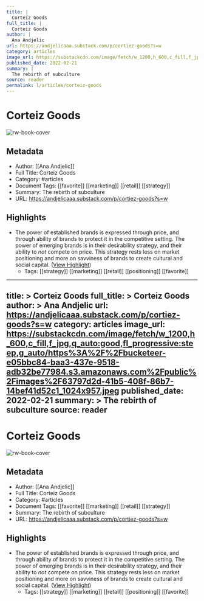 ```yaml
---
title: |
  Corteiz Goods
full_title: |
  Corteiz Goods
author: |
  Ana Andjelic
url: https://andjelicaaa.substack.com/p/cortiez-goods?s=w
category: articles
image_url: https://substackcdn.com/image/fetch/w_1200,h_600,c_fill,f_jpg,q_auto:good,fl_progressive:steep,g_auto/https%3A%2F%2Fbucketeer-e05bbc84-baa3-437e-9518-adb32be77984.s3.amazonaws.com%2Fpublic%2Fimages%2F63797d2d-41b5-408f-86b7-14bef41d52c1_1024x957.jpeg
published_date: 2022-02-21
summary: |
  The rebirth of subculture
source: reader
permalink: l/articles/corteiz-goods
---
```

# Corteiz Goods

![rw-book-cover](https://substackcdn.com/image/fetch/w_1200,h_600,c_fill,f_jpg,q_auto:good,fl_progressive:steep,g_auto/https%3A%2F%2Fbucketeer-e05bbc84-baa3-437e-9518-adb32be77984.s3.amazonaws.com%2Fpublic%2Fimages%2F63797d2d-41b5-408f-86b7-14bef41d52c1_1024x957.jpeg)

## Metadata
- Author: [[Ana Andjelic]]
- Full Title: Corteiz Goods
- Category: #articles
- Document Tags: [[favorite]] [[marketing]] [[retail]] [[strategy]] 
- Summary: The rebirth of subculture
- URL: https://andjelicaaa.substack.com/p/cortiez-goods?s=w

## Highlights
- The power of established brands is expressed through price, and through ability of brands to protect it in the competitive setting. The power of emerging brands is in their desirability strategy, and their ability to *not* compete on price. This strategy rests less on market positioning and more on savviness of brands to create cultural and social capital. ([View Highlight](https://read.readwise.io/read/01h3vhg35c5gzhhtmwz6fw8k0q))
    - Tags: [[strategy]] [[marketing]] [[retail]] [[positioning]] [[favorite]] 


---
title: >
  Corteiz Goods
full_title: >
  Corteiz Goods
author: >
  Ana Andjelic
url: https://andjelicaaa.substack.com/p/cortiez-goods?s=w
category: articles
image_url: https://substackcdn.com/image/fetch/w_1200,h_600,c_fill,f_jpg,q_auto:good,fl_progressive:steep,g_auto/https%3A%2F%2Fbucketeer-e05bbc84-baa3-437e-9518-adb32be77984.s3.amazonaws.com%2Fpublic%2Fimages%2F63797d2d-41b5-408f-86b7-14bef41d52c1_1024x957.jpeg
published_date: 2022-02-21
summary: >
  The rebirth of subculture
source: reader
---
# Corteiz Goods

![rw-book-cover](https://substackcdn.com/image/fetch/w_1200,h_600,c_fill,f_jpg,q_auto:good,fl_progressive:steep,g_auto/https%3A%2F%2Fbucketeer-e05bbc84-baa3-437e-9518-adb32be77984.s3.amazonaws.com%2Fpublic%2Fimages%2F63797d2d-41b5-408f-86b7-14bef41d52c1_1024x957.jpeg)

## Metadata
- Author: [[Ana Andjelic]]
- Full Title: Corteiz Goods
- Category: #articles
- Document Tags: [[favorite]] [[marketing]] [[retail]] [[strategy]] 
- Summary: The rebirth of subculture
- URL: https://andjelicaaa.substack.com/p/cortiez-goods?s=w

## Highlights
- The power of established brands is expressed through price, and through ability of brands to protect it in the competitive setting. The power of emerging brands is in their desirability strategy, and their ability to *not* compete on price. This strategy rests less on market positioning and more on savviness of brands to create cultural and social capital. ([View Highlight](https://read.readwise.io/read/01h3vhg35c5gzhhtmwz6fw8k0q))
    - Tags: [[strategy]] [[marketing]] [[retail]] [[positioning]] [[favorite]] 


